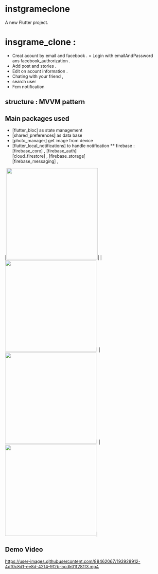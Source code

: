 # instgrameclone

A new Flutter project.

# insgrame_clone : 
- Creat acount by email and facebook .
= Login with emailAndPassword ans facebook_authorization .
- Add post and stories .
- Edit on acount information .
- Chating with your friend ,
- search user 
- Fcm notification 


## structure : MVVM pattern 

## Main packages used
- [flutter_bloc] as state management
- [shared_preferences] as data base
- [photo_manager] get image from device
- [flutter_local_notifications] to handle notification 
** firebase : 
[firebase_core] , [firebase_auth]  
[cloud_firestore] , [firebase_storage]  
[firebase_messaging] ,  

|<img src="https://user-images.githubusercontent.com/88462067/235250874-e89fba06-4273-4ccd-9b07-81e0d119f6be.jpg" width="300">|
|<img src="https://user-images.githubusercontent.com/88462067/235250953-9962b818-ff48-4431-91da-11c4e319300e.jpg" width="300">|
|<img src="https://user-images.githubusercontent.com/88462067/235250210-de7c7604-a606-4bc4-84fa-aee70aa062a1.jpg" width="300">|
|<img src="https://user-images.githubusercontent.com/88462067/235250484-0058e209-a813-4259-a974-ece58d22dd70.jpg" width="300">|

## Demo Video
https://user-images.githubusercontent.com/88462067/193928912-4df0c8d1-ee8d-4214-9f2b-5cd501f281f3.mp4
